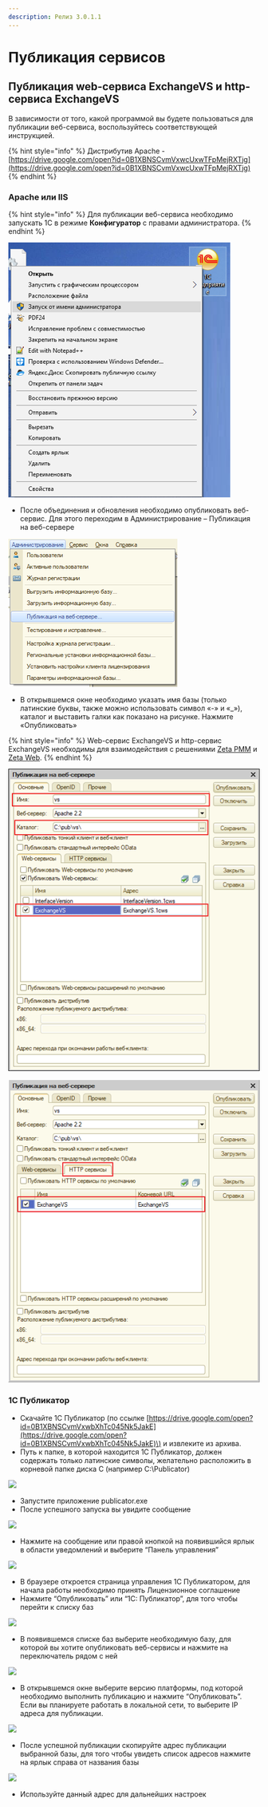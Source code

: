 ```yaml
---
description: Релиз 3.0.1.1
---
```


# Публикация сервисов

## Публикация web-сервиса ExchangeVS и http-сервиса ExchangeVS <a id="publikaciya-veb-servisa"></a>

В зависимости от того, какой программой вы будете пользоваться для публикации веб-сервиса, воспользуйтесь соответствующей инструкцией.

{% hint style="info" %}
Дистрибутив Apache - [https://drive.google.com/open?id=0B1XBNSCvmVxwcUxwTFpMejRXTjg](https://drive.google.com/open?id=0B1XBNSCvmVxwcUxwTFpMejRXTjg)​
{% endhint %}

### Apache или IIS <a id="apache-ili-iis"></a>

{% hint style="info" %}
Для публикации веб-сервиса необходимо запускать 1С в режиме **Конфигуратор** с правами администратора.
{% endhint %}

![](../.gitbook/assets/image%20%2826%29.png)

* После объединения и обновления необходимо опубликовать веб-сервис. Для этого переходим в Администрирование – Публикация на веб-сервере

![](../.gitbook/assets/image%20%2828%29.png)

* В открывшемся окне необходимо указать имя базы \(только латинские буквы, также можно использовать символ «-» и «\_»\), каталог и выставить галки как показано на рисунке. Нажмите «Опубликовать»

{% hint style="info" %}
Web-сервис ExchangeVS и http-сервис ExchangeVS необходимы для взаимодействия с решениями [Zeta РММ](https://www.zetasoft.ru/products-zeta-rmm/) и [Zeta Web](https://www.zetasoft.ru/products-zetaweb/).
{% endhint %}

![](../.gitbook/assets/image-21.png)

![Http-&#x441;&#x435;&#x440;&#x432;&#x438;&#x441;](../.gitbook/assets/image%20%2868%29.png)

### 1С Публикатор <a id="1s-publikator"></a>

* Скачайте 1С Публикатор \(по ссылке [https://drive.google.com/open?id=0B1XBNSCvmVxwbXhTc045Nk5JakE](https://drive.google.com/open?id=0B1XBNSCvmVxwbXhTc045Nk5JakE)\) и извлеките из архива.
* Путь к папке, в которой находится 1С Публикатор, должен содержать только латинские символы, желательно расположить в корневой папке диска С \(например C:\Publicator\)

![](https://blobscdn.gitbook.com/v0/b/gitbook-28427.appspot.com/o/assets%2F-LDkZZ4KLHlNn6g8TQlV%2F-LLA--y7J_NlZQ9l4rwh%2F-LLA2FARo7OegrJ4tfY8%2Fimage.png?alt=media&token=919d8178-b2ab-43ab-a017-66afad87985f)

* Запустите приложение publicator.exe
* После успешного запуска вы увидите сообщение

![](https://blobscdn.gitbook.com/v0/b/gitbook-28427.appspot.com/o/assets%2F-LDkZZ4KLHlNn6g8TQlV%2F-LLA--y7J_NlZQ9l4rwh%2F-LLA2K0UlRFNl372loV1%2Fimage.png?alt=media&token=4786cf29-f33c-4891-aa58-8246db91601b)

* Нажмите на сообщение или правой кнопкой на появившийся ярлык в области уведомлений и выберите “Панель управления”

![](https://blobscdn.gitbook.com/v0/b/gitbook-28427.appspot.com/o/assets%2F-LDkZZ4KLHlNn6g8TQlV%2F-LLA--y7J_NlZQ9l4rwh%2F-LLA2OtDWJ44qVhnaBiq%2Fimage.png?alt=media&token=053377c1-0ebf-4bd1-ba74-01d8f1739f51)

* В браузере откроется страница управления 1С Публикатором, для начала работы необходимо принять Лицензионное соглашение
* Нажмите “Опубликовать” или “1С: Публикатор”, для того чтобы перейти к списку баз

![](https://blobscdn.gitbook.com/v0/b/gitbook-28427.appspot.com/o/assets%2F-LDkZZ4KLHlNn6g8TQlV%2F-LLA--y7J_NlZQ9l4rwh%2F-LLA2T5vtTxy3Ac9KXyk%2Fimage.png?alt=media&token=500c6cd7-070d-4117-9c85-5a8e5ab87c03)

* В появившемся списке баз выберите необходимую базу, для которой вы хотите опубликовать веб-сервисы и нажмите на переключатель рядом с ней

![](https://blobscdn.gitbook.com/v0/b/gitbook-28427.appspot.com/o/assets%2F-LDkZZ4KLHlNn6g8TQlV%2F-LLA--y7J_NlZQ9l4rwh%2F-LLA2Xn8YM8yCEHZC2Hv%2Fimage.png?alt=media&token=13ebd033-ae56-4b48-bbf5-bf64fbd7bde0)

* В открывшемся окне выберите версию платформы, под которой необходимо выполнить публикацию и нажмите “Опубликовать”. Если вы планируете работать в локальной сети, то выберите IP адреса для публикации.

![](https://blobscdn.gitbook.com/v0/b/gitbook-28427.appspot.com/o/assets%2F-LDkZZ4KLHlNn6g8TQlV%2F-LLA--y7J_NlZQ9l4rwh%2F-LLA2bHdNwAU9uzy4phf%2Fimage.png?alt=media&token=e9d3b079-e85f-4c08-af24-7c0c61e7bae6)

* После успешной публикации скопируйте адрес публикации выбранной базы, для того чтобы увидеть список адресов нажмите на ярлык справа от названия базы

![](https://blobscdn.gitbook.com/v0/b/gitbook-28427.appspot.com/o/assets%2F-LDkZZ4KLHlNn6g8TQlV%2F-LLA--y7J_NlZQ9l4rwh%2F-LLA2gkiaNF5e1BVWdKO%2Fimage.png?alt=media&token=6801692b-11b5-4c50-a2cd-6b24b155aa8d)

* Используйте данный адрес для дальнейших настроек

